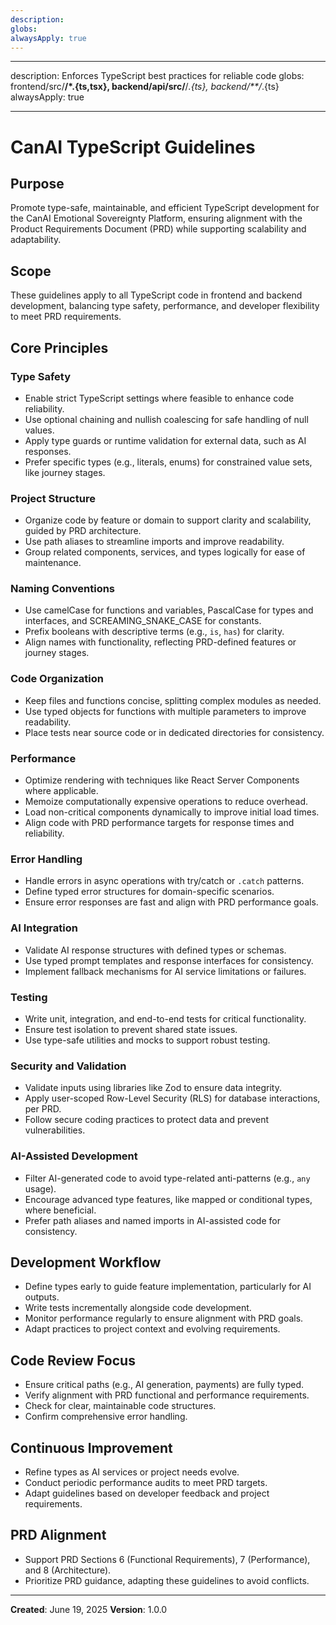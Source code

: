 ```yaml
---
description:
globs:
alwaysApply: true
---
```


---

description: Enforces TypeScript best practices for reliable code globs:
frontend/src/**/\*.{ts,tsx}, backend/api/src/**/_.{ts}, backend/\*\*/_.{ts} alwaysApply: true

---

# CanAI TypeScript Guidelines

## Purpose

Promote type-safe, maintainable, and efficient TypeScript development for the CanAI Emotional
Sovereignty Platform, ensuring alignment with the Product Requirements Document (PRD) while
supporting scalability and adaptability.

## Scope

These guidelines apply to all TypeScript code in frontend and backend development, balancing type
safety, performance, and developer flexibility to meet PRD requirements.

## Core Principles

### Type Safety

- Enable strict TypeScript settings where feasible to enhance code reliability.
- Use optional chaining and nullish coalescing for safe handling of null values.
- Apply type guards or runtime validation for external data, such as AI responses.
- Prefer specific types (e.g., literals, enums) for constrained value sets, like journey stages.

### Project Structure

- Organize code by feature or domain to support clarity and scalability, guided by PRD architecture.
- Use path aliases to streamline imports and improve readability.
- Group related components, services, and types logically for ease of maintenance.

### Naming Conventions

- Use camelCase for functions and variables, PascalCase for types and interfaces, and
  SCREAMING_SNAKE_CASE for constants.
- Prefix booleans with descriptive terms (e.g., `is`, `has`) for clarity.
- Align names with functionality, reflecting PRD-defined features or journey stages.

### Code Organization

- Keep files and functions concise, splitting complex modules as needed.
- Use typed objects for functions with multiple parameters to improve readability.
- Place tests near source code or in dedicated directories for consistency.

### Performance

- Optimize rendering with techniques like React Server Components where applicable.
- Memoize computationally expensive operations to reduce overhead.
- Load non-critical components dynamically to improve initial load times.
- Align code with PRD performance targets for response times and reliability.

### Error Handling

- Handle errors in async operations with try/catch or `.catch` patterns.
- Define typed error structures for domain-specific scenarios.
- Ensure error responses are fast and align with PRD performance goals.

### AI Integration

- Validate AI response structures with defined types or schemas.
- Use typed prompt templates and response interfaces for consistency.
- Implement fallback mechanisms for AI service limitations or failures.

### Testing

- Write unit, integration, and end-to-end tests for critical functionality.
- Ensure test isolation to prevent shared state issues.
- Use type-safe utilities and mocks to support robust testing.

### Security and Validation

- Validate inputs using libraries like Zod to ensure data integrity.
- Apply user-scoped Row-Level Security (RLS) for database interactions, per PRD.
- Follow secure coding practices to protect data and prevent vulnerabilities.

### AI-Assisted Development

- Filter AI-generated code to avoid type-related anti-patterns (e.g., `any` usage).
- Encourage advanced type features, like mapped or conditional types, where beneficial.
- Prefer path aliases and named imports in AI-assisted code for consistency.

## Development Workflow

- Define types early to guide feature implementation, particularly for AI outputs.
- Write tests incrementally alongside code development.
- Monitor performance regularly to ensure alignment with PRD goals.
- Adapt practices to project context and evolving requirements.

## Code Review Focus

- Ensure critical paths (e.g., AI generation, payments) are fully typed.
- Verify alignment with PRD functional and performance requirements.
- Check for clear, maintainable code structures.
- Confirm comprehensive error handling.

## Continuous Improvement

- Refine types as AI services or project needs evolve.
- Conduct periodic performance audits to meet PRD targets.
- Adapt guidelines based on developer feedback and project requirements.

## PRD Alignment

- Support PRD Sections 6 (Functional Requirements), 7 (Performance), and 8 (Architecture).
- Prioritize PRD guidance, adapting these guidelines to avoid conflicts.

---

**Created**: June 19, 2025 **Version**: 1.0.0
